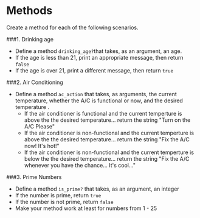 # Methods

Create a method for each of the following scenarios.

###1. Drinking age
- Define a method `drinking_age?`that takes, as an argument, an age.
- If the age is less than 21, print an appropriate message, then return `false`
- If the age is over 21, print a different message, then return `true`

###2. Air Conditioning
- Define a method `ac_action` that takes, as arguments, the current temperature, whether the A/C is functional or now, and the desired temperature .
    - If the air conditioner is functional and the current temperture is above the the desired temperature... return the string "Turn on the A/C Please"
    - If the air conditioner is non-functional and the current temperture is above the the desired temperature... return the string "Fix the A/C now!  It's hot!"
    - If the air conditioner is non-functional and the current temperture is below the the desired temperature... return the string "Fix the A/C whenever you have the chance...  It's cool..."

###3.  Prime Numbers
- Define a method `is_prime?` that takes, as an argument, an integer
- If the number is prime, return `true`
- If the number is not prime, return `false`
- Make your method work at least for numbers from 1 - 25
